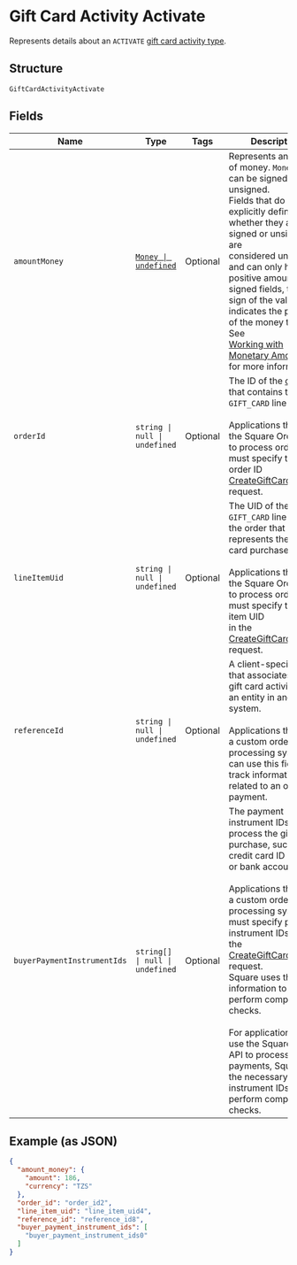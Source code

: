 
# Gift Card Activity Activate

Represents details about an `ACTIVATE` [gift card activity type](../models/gift-card-activity-type.md).

## Structure

`GiftCardActivityActivate`

## Fields

| Name | Type | Tags | Description |
|  --- | --- | --- | --- |
| `amountMoney` | [`Money \| undefined`](../models/money.md) | Optional | Represents an amount of money. `Money` fields can be signed or unsigned.<br/>Fields that do not explicitly define whether they are signed or unsigned are<br/>considered unsigned and can only hold positive amounts. For signed fields, the<br/>sign of the value indicates the purpose of the money transfer. See<br/>[Working with Monetary Amounts](https://developer.squareup.com/docs/build-basics/working-with-monetary-amounts)<br/>for more information. |
| `orderId` | `string \| null \| undefined` | Optional | The ID of the [order](entity:Order) that contains the `GIFT_CARD` line item.<br/><br/>Applications that use the Square Orders API to process orders must specify the order ID<br/>[CreateGiftCardActivity](api-endpoint:GiftCardActivities-CreateGiftCardActivity) request. |
| `lineItemUid` | `string \| null \| undefined` | Optional | The UID of the `GIFT_CARD` line item in the order that represents the gift card purchase.<br/><br/>Applications that use the Square Orders API to process orders must specify the line item UID<br/>in the [CreateGiftCardActivity](api-endpoint:GiftCardActivities-CreateGiftCardActivity) request. |
| `referenceId` | `string \| null \| undefined` | Optional | A client-specified ID that associates the gift card activity with an entity in another system.<br/><br/>Applications that use a custom order processing system can use this field to track information<br/>related to an order or payment. |
| `buyerPaymentInstrumentIds` | `string[] \| null \| undefined` | Optional | The payment instrument IDs used to process the gift card purchase, such as a credit card ID<br/>or bank account ID.<br/><br/>Applications that use a custom order processing system must specify payment instrument IDs in<br/>the [CreateGiftCardActivity](api-endpoint:GiftCardActivities-CreateGiftCardActivity) request.<br/>Square uses this information to perform compliance checks.<br/><br/>For applications that use the Square Orders API to process payments, Square has the necessary<br/>instrument IDs to perform compliance checks. |

## Example (as JSON)

```json
{
  "amount_money": {
    "amount": 186,
    "currency": "TZS"
  },
  "order_id": "order_id2",
  "line_item_uid": "line_item_uid4",
  "reference_id": "reference_id8",
  "buyer_payment_instrument_ids": [
    "buyer_payment_instrument_ids0"
  ]
}
```

